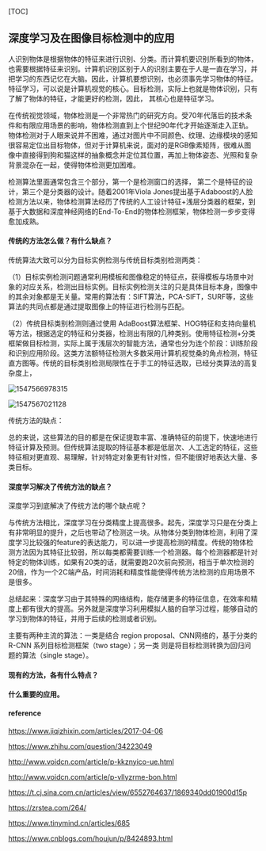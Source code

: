 [TOC]

## 深度学习及在图像目标检测中的应用



 人识别物体是根据物体的特征来进行识别、分类。而计算机要识别所看到的物体，也需要根据特征来识别。计算机识别区别于人的识别主要在于人是一直在学习，并把学习的东西记忆在大脑。因此，计算机要想识别，也必须事先学习物体的特征。 特征学习，可以说是计算机视觉的核心。目标检测，实际上也就是物体识别，只有了解了物体的特征，才能更好的检测，因此， 其核心也是特征学习。

在传统视觉领域，物体检测是一个非常热门的研究方向。受70年代落后的技术条件和有限应用场景的影响，物体检测直到上个世纪90年代才开始逐渐走入正轨。物体检测对于人眼来说并不困难，通过对图片中不同颜色、纹理、边缘模块的感知很容易定位出目标物体，但对于计算机来说，面对的是RGB像素矩阵，很难从图像中直接得到狗和猫这样的抽象概念并定位其位置，再加上物体姿态、光照和复杂背景混杂在一起，使得物体检测更加困难。

检测算法里面通常包含三个部分，第一个是检测窗口的选择， 第二个是特征的设计，第三个是分类器的设计。随着2001年Viola Jones提出基于Adaboost的人脸检测方法以来，物体检测算法经历了传统的人工设计特征+浅层分类器的框架，到基于大数据和深度神经网络的End-To-End的物体检测框架，物体检测一步步变得愈加成熟。

#### 传统的方法怎么做？有什么缺点？

传统算法大致可以分为目标实例检测与传统目标类别检测两类：

（1）目标实例检测问题通常利用模板和图像稳定的特征点，获得模板与场景中对象的对应关系，检测出目标实例。目标实例检测关注的只是具体目标本身，图像中的其余对象都是无关量。常用的算法有：SIFT算法，PCA-SIFT，SURF等，这些算法的共同点都是通过提取图像上的特征进行检测与匹配。

（2）传统目标类别检测则通过使用 AdaBoost算法框架、HOG特征和支持向量机等方法，根据选定的特征和分类器，检测出有限的几种类别。使用特征检测+分类框架做目标检测，实际上属于浅层次的智能方法，通常也分为连个阶段：训练阶段和识别应用阶段。这类方法额特征检测大多数采用计算机视觉桑的角点检测，特征直方图等。传统的目标类别检测局限性在于手工的特征选取，已经分类算法的高复杂度上，

![1547566978315](D:\hp\github\everyday\yswork\%5CUsers%5Chp%5CAppData%5CRoaming%5CTypora%5Ctypora-user-images%5C1547566978315.png)

![1547567021128](D:\hp\github\everyday\yswork\%5CUsers%5Chp%5CAppData%5CRoaming%5CTypora%5Ctypora-user-images%5C1547567021128.png)

传统方法的缺点：

总的来说，这些算法的目的都是在保证提取丰富、准确特征的前提下，快速地进行特征计算及预测。但传统算法提取的特征基本都是低层次、人工选定的特征，这些特征相对更直观、易理解，针对特定对象更有针对性，但不能很好地表达大量、多类目标。 



#### 深度学习解决了传统方法的缺点？

深度学习到底解决了传统方法的哪个缺点呢？

与传统方法相比，深度学习在分类精度上提高很多。起先，深度学习只是在分类上有非常明显的提升，之后也带动了检测这一块。从物体分类到物体检测，利用了深度学习比较强的feature的表达能力，可以进一步提高检测的精度。传统的物体检测方法因为其特征比较弱，所以每类都需要训练一个检测器。每个检测器都是针对特定的物体训练，如果有20类的话，就需要跑20次前向预测，相当于单次检测的20倍，作为一个2C端产品，时间消耗和精度性能使得传统方法检测的应用场景不是很多。

总结起来：深度学习由于其特殊的网络结构，能存储更多的特征信息，在效率和精度上都有很大的提高。另外就是深度学习利用模拟人脑的自学习过程，能够自动的学习到物体的特征，并用于后续的检测或者识别。

主要有两种主流的算法：一类是结合 region proposal、CNN网络的，基于分类的 R-CNN 系列目标检测框架（two stage）；另一类 则是将目标检测转换为回归问题的算法（single stage）。 



#### 现有的方法，各有什么特点？



#### 什么重要的应用。







#### reference

https://www.jiqizhixin.com/articles/2017-04-06

https://www.zhihu.com/question/34223049

http://www.voidcn.com/article/p-kkznyico-ue.html

http://www.voidcn.com/article/p-vllyzrme-bon.html

https://t.cj.sina.com.cn/articles/view/6552764637/1869340dd01900d15p

https://zrstea.com/264/

https://www.tinymind.cn/articles/685

https://www.cnblogs.com/houjun/p/8424893.html